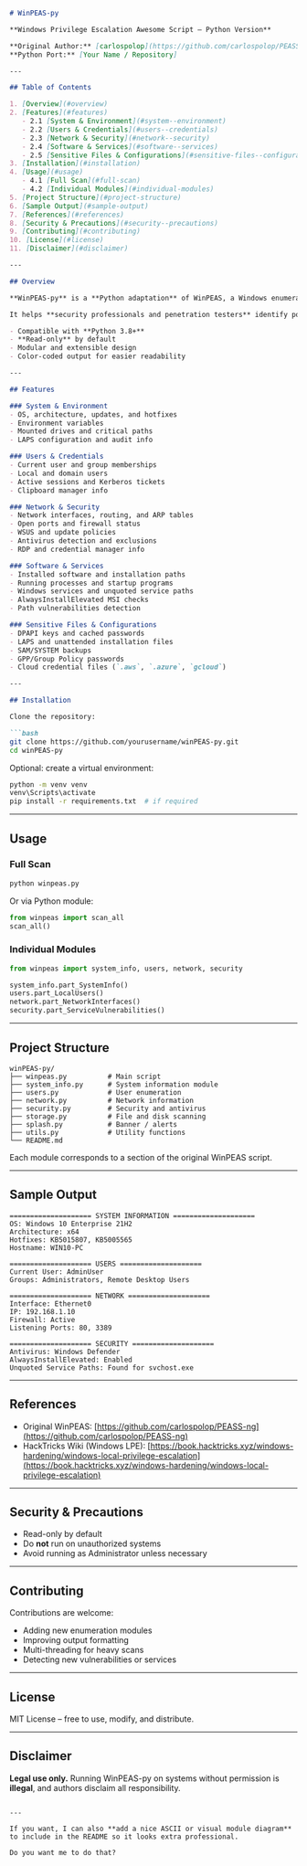 ````markdown
# WinPEAS-py

**Windows Privilege Escalation Awesome Script – Python Version**  

**Original Author:** [carlospolop](https://github.com/carlospolop/PEASS-ng)  
**Python Port:** [Your Name / Repository]  

---

## Table of Contents

1. [Overview](#overview)  
2. [Features](#features)  
   - 2.1 [System & Environment](#system--environment)  
   - 2.2 [Users & Credentials](#users--credentials)  
   - 2.3 [Network & Security](#network--security)  
   - 2.4 [Software & Services](#software--services)  
   - 2.5 [Sensitive Files & Configurations](#sensitive-files--configurations)  
3. [Installation](#installation)  
4. [Usage](#usage)  
   - 4.1 [Full Scan](#full-scan)  
   - 4.2 [Individual Modules](#individual-modules)  
5. [Project Structure](#project-structure)  
6. [Sample Output](#sample-output)  
7. [References](#references)  
8. [Security & Precautions](#security--precautions)  
9. [Contributing](#contributing)  
10. [License](#license)  
11. [Disclaimer](#disclaimer)  

---

## Overview

**WinPEAS-py** is a **Python adaptation** of WinPEAS, a Windows enumeration script designed for **privilege escalation testing**.  

It helps **security professionals and penetration testers** identify potential privilege escalation vectors on Windows machines.  

- Compatible with **Python 3.8+**  
- **Read-only** by default  
- Modular and extensible design  
- Color-coded output for easier readability  

---

## Features

### System & Environment
- OS, architecture, updates, and hotfixes  
- Environment variables  
- Mounted drives and critical paths  
- LAPS configuration and audit info  

### Users & Credentials
- Current user and group memberships  
- Local and domain users  
- Active sessions and Kerberos tickets  
- Clipboard manager info  

### Network & Security
- Network interfaces, routing, and ARP tables  
- Open ports and firewall status  
- WSUS and update policies  
- Antivirus detection and exclusions  
- RDP and credential manager info  

### Software & Services
- Installed software and installation paths  
- Running processes and startup programs  
- Windows services and unquoted service paths  
- AlwaysInstallElevated MSI checks  
- Path vulnerabilities detection  

### Sensitive Files & Configurations
- DPAPI keys and cached passwords  
- LAPS and unattended installation files  
- SAM/SYSTEM backups  
- GPP/Group Policy passwords  
- Cloud credential files (`.aws`, `.azure`, `gcloud`)  

---

## Installation

Clone the repository:

```bash
git clone https://github.com/yourusername/winPEAS-py.git
cd winPEAS-py
````

Optional: create a virtual environment:

```bash
python -m venv venv
venv\Scripts\activate
pip install -r requirements.txt  # if required
```

---

## Usage

### Full Scan

```bash
python winpeas.py
```

Or via Python module:

```python
from winpeas import scan_all
scan_all()
```

### Individual Modules

```python
from winpeas import system_info, users, network, security

system_info.part_SystemInfo()
users.part_LocalUsers()
network.part_NetworkInterfaces()
security.part_ServiceVulnerabilities()
```

---

## Project Structure

```
winPEAS-py/
├── winpeas.py          # Main script
├── system_info.py      # System information module
├── users.py            # User enumeration
├── network.py          # Network information
├── security.py         # Security and antivirus
├── storage.py          # File and disk scanning
├── splash.py           # Banner / alerts
├── utils.py            # Utility functions
└── README.md
```

Each module corresponds to a section of the original WinPEAS script.

---

## Sample Output

```text
==================== SYSTEM INFORMATION ====================
OS: Windows 10 Enterprise 21H2
Architecture: x64
Hotfixes: KB5015807, KB5005565
Hostname: WIN10-PC

==================== USERS ====================
Current User: AdminUser
Groups: Administrators, Remote Desktop Users

==================== NETWORK ====================
Interface: Ethernet0
IP: 192.168.1.10
Firewall: Active
Listening Ports: 80, 3389

==================== SECURITY ====================
Antivirus: Windows Defender
AlwaysInstallElevated: Enabled
Unquoted Service Paths: Found for svchost.exe
```

---

## References

* Original WinPEAS: [https://github.com/carlospolop/PEASS-ng](https://github.com/carlospolop/PEASS-ng)
* HackTricks Wiki (Windows LPE): [https://book.hacktricks.xyz/windows-hardening/windows-local-privilege-escalation](https://book.hacktricks.xyz/windows-hardening/windows-local-privilege-escalation)

---

## Security & Precautions

* Read-only by default
* Do **not** run on unauthorized systems
* Avoid running as Administrator unless necessary

---

## Contributing

Contributions are welcome:

* Adding new enumeration modules
* Improving output formatting
* Multi-threading for heavy scans
* Detecting new vulnerabilities or services

---

## License

MIT License – free to use, modify, and distribute.

---

## Disclaimer

**Legal use only.** Running WinPEAS-py on systems without permission is **illegal**, and authors disclaim all responsibility.

```

---

If you want, I can also **add a nice ASCII or visual module diagram** to include in the README so it looks extra professional.  

Do you want me to do that?
```
